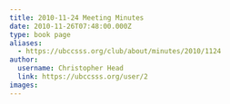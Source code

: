 ```yaml
---
title: 2010-11-24 Meeting Minutes 
date: 2010-11-26T07:48:00.000Z
type: book page
aliases:
  - https://ubccsss.org/club/about/minutes/2010/1124
author:
  username: Christopher Head
  link: https://ubccsss.org/user/2
images:
---
```


